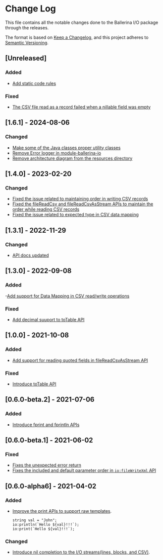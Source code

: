 # Change Log
This file contains all the notable changes done to the Ballerina I/O package through the releases.

The format is based on [Keep a Changelog](https://keepachangelog.com/en/1.0.0/),
and this project adheres to [Semantic Versioning](https://semver.org/spec/v2.0.0.html).
## [Unreleased]
### Added
- [Add static code rules](https://github.com/ballerina-platform/ballerina-library/issues/7283)

### Fixed
- [The CSV file read as a record failed when a nillable field was empty](https://github.com/ballerina-platform/ballerina-library/issues/7433)

## [1.6.1] - 2024-08-06
### Changed
- [Make some of the Java classes proper utility classes](https://github.com/ballerina-platform/ballerina-standard-library/issues/4901)
- [Remove Error logger in module-ballerina-io](https://github.com/ballerina-platform/ballerina-standard-library/issues/3083)
- [Remove architecture diagram from the resources directory](https://github.com/ballerina-platform/ballerina-library/issues/6832)

## [1.4.0] - 2023-02-20
### Changed
- [Fixed the issue related to maintaining order in writing CSV records](https://github.com/ballerina-platform/ballerina-standard-library/issues/3399)
- [Fixed the fileReadCsv and fileReadCsvAsStream APIs to maintain the order while reading CSV records](https://github.com/ballerina-platform/ballerina-standard-library/issues/3780)
- [Fixed the issue related to expected type in CSV data mapping](https://github.com/ballerina-platform/ballerina-standard-library/issues/3669)

## [1.3.1] - 2022-11-29
### Changed
- [API docs updated](https://github.com/ballerina-platform/ballerina-standard-library/issues/3463)

## [1.3.0] - 2022-09-08
### Added
-[Add support for Data Mapping in CSV read/write operations](https://github.com/ballerina-platform/ballerina-standard-library/issues/2871)

### Fixed
- [Add decimal suuport to toTable API](https://github.com/ballerina-platform/ballerina-standard-library/issues/2884)


## [1.0.0] - 2021-10-08
### Added
- [Add support for reading quoted fields in fileReadCsvAsStream API](https://github.com/ballerina-platform/ballerina-standard-library/issues/1890)

### Fixed
- [Introduce toTable API](https://github.com/ballerina-platform/ballerina-standard-library/issues/1871)


## [0.6.0-beta.2] - 2021-07-06
### Added
- [Introduce fprint and fprintln APIs](https://github.com/ballerina-platform/ballerina-standard-library/issues/1394)

## [0.6.0-beta.1] - 2021-06-02
### Fixed
- [Fixes the unexpected error return](https://github.com/ballerina-platform/ballerina-standard-library/issues/1316)
- [Fixes the included and default parameter order in `io:fileWriteXml` API](https://github.com/ballerina-platform/ballerina-standard-library/issues/1346)

## [0.6.0-alpha6] - 2021-04-02
### Added
- [Improve the print APIs to support raw templates](https://github.com/ballerina-platform/ballerina-standard-library/issues/1050).
    ```ballerina
    string val = "John";
    io:println(`Hello ${val}!!!`);
    io:print(`Hello ${val}!!!`);
    ```
### Changed
- [Introduce nil completion to the I/O streams(lines, blocks, and CSV)](https://github.com/ballerina-platform/ballerina-standard-library/issues/1181). 
